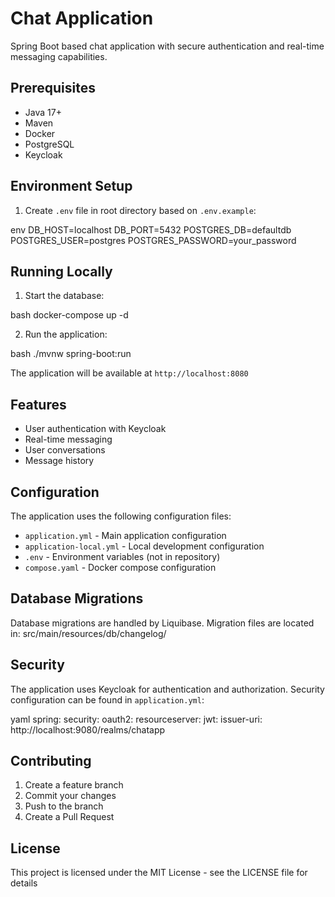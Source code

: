 # Chat Application

Spring Boot based chat application with secure authentication and real-time messaging capabilities.

## Prerequisites

- Java 17+
- Maven
- Docker
- PostgreSQL
- Keycloak

## Environment Setup

1. Create `.env` file in root directory based on `.env.example`:


env
DB_HOST=localhost
DB_PORT=5432
POSTGRES_DB=defaultdb
POSTGRES_USER=postgres
POSTGRES_PASSWORD=your_password


## Running Locally

1. Start the database:

bash
docker-compose up -d

2. Run the application:

bash
./mvnw spring-boot:run

The application will be available at `http://localhost:8080`

## Features

- User authentication with Keycloak
- Real-time messaging
- User conversations
- Message history


## Configuration

The application uses the following configuration files:

- `application.yml` - Main application configuration
- `application-local.yml` - Local development configuration
- `.env` - Environment variables (not in repository)
- `compose.yaml` - Docker compose configuration

## Database Migrations

Database migrations are handled by Liquibase. Migration files are located in:
src/main/resources/db/changelog/


## Security

The application uses Keycloak for authentication and authorization. Security configuration can be found in `application.yml`:


yaml
spring:
security:
oauth2:
resourceserver:
jwt:
issuer-uri: http://localhost:9080/realms/chatapp



## Contributing

1. Create a feature branch
2. Commit your changes
3. Push to the branch
4. Create a Pull Request

## License

This project is licensed under the MIT License - see the LICENSE file for details
